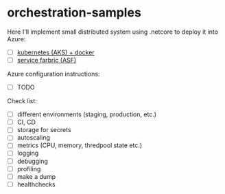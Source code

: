 # orchestration-samples

Here I'll implement small distributed system using .netcore to deploy it into Azure:
- [ ] [kubernetes (AKS) + docker](https://github.com/MaximTkachenko/orchestration-samples/tree/master/src/kubernetes)
- [ ] [service farbric (ASF)](https://github.com/MaximTkachenko/orchestration-samples/tree/master/src/service_fabric)

Azure configuration instructions:
- [ ] TODO

Check list: 
- [ ] different environments (staging, production, etc.)
- [ ] CI, CD
- [ ] storage for secrets
- [ ] autoscaling
- [ ] metrics (CPU, memory, thredpool state etc.)
- [ ] logging
- [ ] debugging
- [ ] profiling
- [ ] make a dump
- [ ] healthchecks
